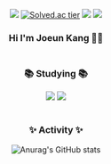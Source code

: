 <div align="center">

![](https://komarev.com/ghpvc/?username=hililyy&label=🤍&color=fedce6&style=flat-square)
[![Solved.ac tier](http://mazassumnida.wtf/api/mini/generate_badge?boj=joun46)](https://solved.ac/joun46)
<a href="https://hilily.tistory.com/" target="_blank"><img src="https://img.shields.io/badge/Tech_Blog-DD0B78?style=flat-square&logo=GitHub%20Sponsors&logoColor=white"/></a>
<a href="mailto:joun406@gmail.com"><img src="https://img.shields.io/badge/joun406@gmail.com-4794ee?style=flat-square&logo=Gmail&logoColor=white&link=joun406@gmail.com"/></a> 

### Hi I'm Joeun Kang 👋🏻 </br></br>

### 📚 Studying 📚
<img src="https://img.shields.io/badge/iOS-222222?style=flat-square&logo=Apple&logoColor=white"/></a>
<img src="https://img.shields.io/badge/Swift-FA7343?style=flat-square&logo=Swift&logoColor=white"/></a>
</br></br>

### ✨ Activity ✨
![Anurag's GitHub stats](https://github-readme-stats.vercel.app/api?username=hililyy&theme=buefy&show_icons=true)

</div>
